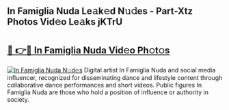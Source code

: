 ## In Famiglia Nuda Le𝚊k𝚎d N𝚞𝚍es - Part-Xtz Photos Vid𝚎o Le𝚊ks jKTrU

# <h2><a href="http://fbfyp1.evod.top/?m=In+Famiglia+Nuda">🔗 👉🔴 In Famiglia Nuda Vid𝚎o Ph𝚘t𝚘s</a></h2>

[![In Famiglia Nuda N𝚞d𝚎s](https://i.imgur.com/8V9OHl7.gif)](http://fbfyp1.evod.top/?m=In+Famiglia+Nuda)
Digital artist In Famiglia Nuda and social media influencer, recognized for disseminating dance and lifestyle content through collaborative dance performances and short videos. Public figures In Famiglia Nuda are those who hold a position of influence or authority in society. 

